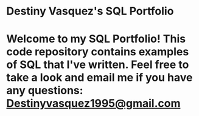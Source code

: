 # Destiny Vasquez's SQL Portfolio

# Welcome to my SQL Portfolio! This code repository contains examples of SQL that I've written. Feel free to take a look and email me if you have any questions: Destinyvasquez1995@gmail.com

